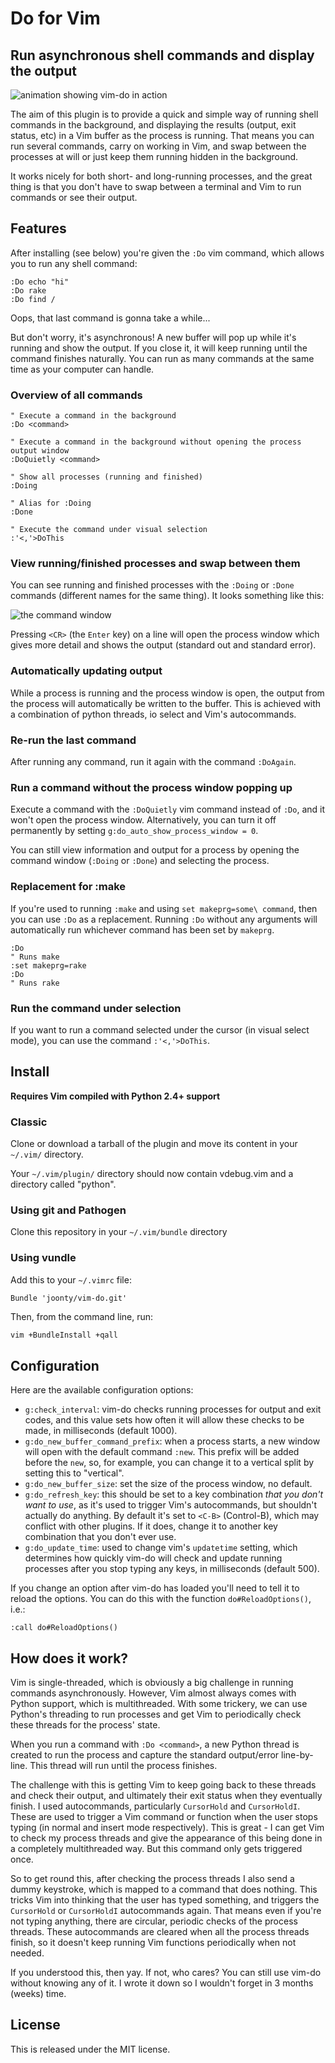 # Do for Vim

## Run asynchronous shell commands and display the output

![animation showing vim-do in action](http://www.mediafire.com/convkey/7734/1o4gb6rpgde2ycy9g.jpg?size_id=5)

The aim of this plugin is to provide a quick and simple way of running shell commands in the background, and displaying the results (output, exit status, etc) in a Vim buffer as the process is running. That means you can run several commands, carry on working in Vim, and swap between the processes at will or just keep them running hidden in the background.

It works nicely for both short- and long-running processes, and the great thing is that you don't have to swap between a terminal and Vim to run commands or see their output.

## Features

After installing (see below) you're given the `:Do` vim command, which allows you to run any shell command:

```vim
:Do echo "hi"
:Do rake
:Do find /
```

Oops, that last command is gonna take a while...

But don't worry, it's asynchronous! A new buffer will pop up while it's running and show the output. If you close it, it will keep running until the command finishes naturally. You can run as many commands at the same time as your computer can handle.

### Overview of all commands

```vim
" Execute a command in the background
:Do <command>

" Execute a command in the background without opening the process output window
:DoQuietly <command>

" Show all processes (running and finished)
:Doing

" Alias for :Doing
:Done

" Execute the command under visual selection
:'<,'>DoThis
```

### View running/finished processes and swap between them

You can see running and finished processes with the `:Doing` or `:Done` commands (different names for the same thing). It looks something like this:

![the command window](http://www.mediafire.com/convkey/319f/plvj08c83s030qjzg.jpg)

Pressing `<CR>` (the `Enter` key) on a line will open the process window which gives more detail and shows the output (standard out and standard error).

### Automatically updating output

While a process is running and the process window is open, the output from the process will automatically be written to the buffer. This is achieved with a combination of python threads, io select and Vim's autocommands.

### Re-run the last command

After running any command, run it again with the command `:DoAgain`.

### Run a command without the process window popping up

Execute a command with the `:DoQuietly` vim command instead of `:Do`, and it won't open the process window. Alternatively, you can turn it off permanently by setting `g:do_auto_show_process_window = 0`.

You can still view information and output for a process by opening the command window (`:Doing` or `:Done`) and selecting the process.

### Replacement for :make

If you're used to running `:make` and using `set makeprg=some\ command`, then you can use `:Do` as a replacement. Running `:Do` without any arguments will automatically run whichever command has been set by `makeprg`.

```vim
:Do
" Runs make
:set makeprg=rake
:Do
" Runs rake
```

### Run the command under selection

If you want to run a command selected under the cursor (in visual select mode), you can use the command `:'<,'>DoThis`.

## Install

**Requires Vim compiled with Python 2.4+ support**

### Classic

Clone or download a tarball of the plugin and move its content in your
`~/.vim/` directory.

Your `~/.vim/plugin/` directory should now contain vdebug.vim and a directory
called "python".

### Using git and Pathogen

Clone this repository in your `~/.vim/bundle` directory

### Using vundle

Add this to your `~/.vimrc` file:

```vim
Bundle 'joonty/vim-do.git'
```

Then, from the command line, run:

```bash
vim +BundleInstall +qall
```

## Configuration

Here are the available configuration options:

* `g:check_interval`: vim-do checks running processes for output and exit codes, and this value sets how often it will allow these checks to be made, in milliseconds (default 1000).
* `g:do_new_buffer_command_prefix`: when a process starts, a new window will open with the default command `:new`. This prefix will be added before the `new`, so, for example, you can change it to a vertical split by setting this to "vertical".
* `g:do_new_buffer_size`: set the size of the process window, no default.
* `g:do_refresh_key`: this should be set to a key combination _that you don't want to use_, as it's used to trigger Vim's autocommands, but shouldn't actually do anything. By default it's set to `<C-B>` (Control-B), which may conflict with other plugins. If it does, change it to another key combination that you don't ever use.
* `g:do_update_time`: used to change vim's `updatetime` setting, which determines how quickly vim-do will check and update running processes after you stop typing any keys, in milliseconds (default 500).

If you change an option after vim-do has loaded you'll need to tell it to reload the options. You can do this with the function `do#ReloadOptions()`, i.e.:

```vim
:call do#ReloadOptions()
```

## How does it work?

Vim is single-threaded, which is obviously a big challenge in running commands asynchronously. However, Vim almost always comes with Python support, which is multithreaded. With some trickery, we can use Python's threading to run processes and get Vim to periodically check these threads for the process' state.

When you run a command with `:Do <command>`, a new Python thread is created to run the process and capture the standard output/error line-by-line. This thread will run until the process finishes.

The challenge with this is getting Vim to keep going back to these threads and check their output, and ultimately their exit status when they eventually finish. I used autocommands, particularly `CursorHold` and `CursorHoldI`. These are used to trigger a Vim command or function when the user stops typing (in normal and insert mode respectively). This is great - I can get Vim to check my process threads and give the appearance of this being done in a completely multithreaded way. But this command only gets triggered once.

So to get round this, after checking the process threads I also send a dummy keystroke, which is mapped to a command that does nothing. This tricks Vim into thinking that the user has typed something, and triggers the `CursorHold` or `CursorHoldI` autocommands again. That means even if you're not typing anything, there are circular, periodic checks of the process threads. These autocommands are cleared when all the process threads finish, so it doesn't keep running Vim functions periodically when not needed.

If you understood this, then yay. If not, who cares? You can still use vim-do without knowing any of it. I wrote it down so I wouldn't forget in 3 months (weeks) time.

## License

This is released under the MIT license.
